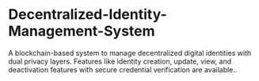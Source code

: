 # Decentralized-Identity-Management-System
A blockchain-based system to manage decentralized digital identities with dual privacy layers. Features like identity creation, update, view, and deactivation features with secure credential verification are available..
